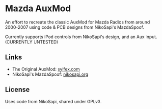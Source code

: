 # Mazda AuxMod

An effort to recreate the classic AuxMod for Mazda Radios from around 2000-2007 using code & PCB designs from NikoSapi's MazdaSpoof. 

Currently supports iPod controls from NikoSapi's design, and an Aux input. (CURRENTLY UNTESTED)

## Links

- The Original AuxMod: [sylfex.com](https://www.sylfex.com/products/AuxMod/)
- NikoSapi's MazdaSpoof: [nikosapi.org](https://nikosapi.org/w/index.php/MazdaSpoof_-_A_Tape_Deck_Emulator)

## License

Uses code from NikoSapi, shared under GPLv3.
